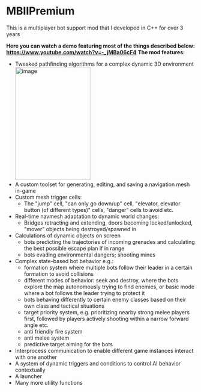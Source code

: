 # MBIIPremium
This is a multiplayer bot support mod that I developed in C++ for over 3 years 

**Here you can watch a demo featuring most of the things described below: https://www.youtube.com/watch?v=-_jMBa06cF4**
**The mod features:**

- Tweaked pathfinding algorithms for a complex dynamic 3D environment
  <img width="200" height="300" alt="image" src="https://github.com/user-attachments/assets/c7fd691d-d295-4eab-9fd2-13aa8ff55651" />
- A custom toolset for generating,  editing, and saving a navigation mesh in-game
- Custom mesh trigger cells:
  - The "jump" cell, "can only go down/up" cell, "elevator, elevator button (of different types)" cells, "danger" cells to avoid etc.
- Real-time navmesh adaptation to dynamic world changes:
  - Bridges retracting and extending, doors becoming locked/unlocked, "mover" objects being destroyed/spawned in
- Calculations of dynamic objects on screen
  - bots predicting the trajectories of incoming grenades and calculating the best possible escape plan if in range
  - bots evading environmental dangers; shooting mines 
- Complex state-based bot behavior e.g.:
  - formation system where multiple bots follow their leader in a certain formation to avoid collisions
  - different modes of behavior: seek and destroy, where the bots explore the map autonomously trying to find enemies, or basic mode where a bot follows the leader trying to protect it 
  - bots behaving differently to certain enemy classes based on their own class and tactical situations
  - target priority system, e.g. prioritizing nearby strong melee players first, followed by players actively shooting within a narrow forward angle etc.
  - anti friendly fire system
  - anti melee system
  - predictive target aiming for the bots 
- Interprocess communication to enable different game instances interact with one another
- A system of dynamic triggers and conditions to control AI behavior contextually
- A launcher
- Many more utility functions
